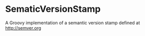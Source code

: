 SematicVersionStamp
===================

A Groovy implementation of a semantic version stamp defined at http://semver.org
